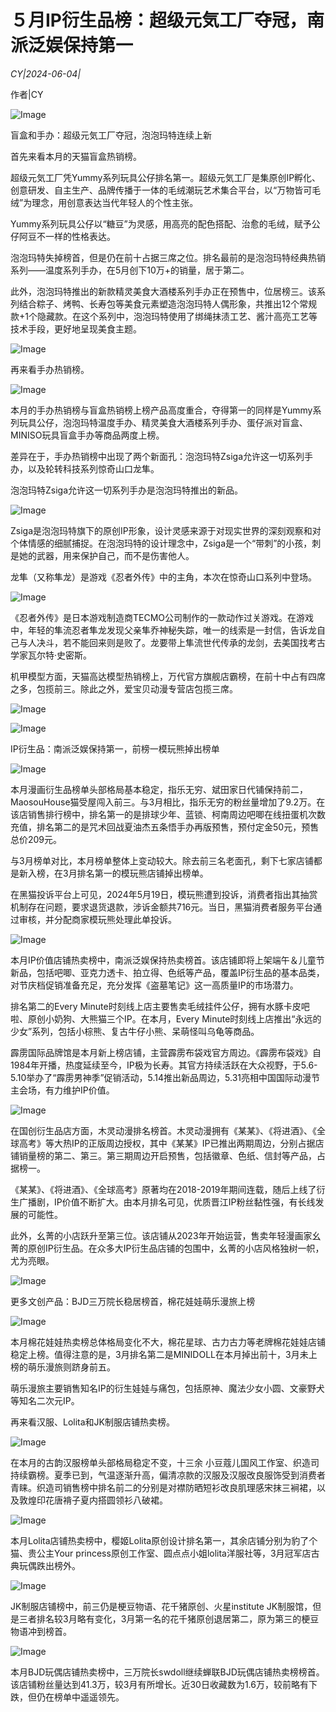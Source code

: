 # ５月IP衍生品榜：超级元気工厂夺冠，南派泛娱保持第一

*CY|2024-06-04|*

作者|CY

![Image](http://static.ylzbl.com/uploads/ueditor/php/upload/image/20240604/1717513471710259.png)

盲盒和手办：超级元気工厂夺冠，泡泡玛特连续上新

首先来看本月的天猫盲盒热销榜。

超级元気工厂凭Yummy系列玩具公仔排名第一。超级元気工厂是集原创IP孵化、创意研发、自主生产、品牌传播于一体的毛绒潮玩艺术集合平台，以“万物皆可毛绒”为理念，用创意表达当代年轻人的个性主张。

Yummy系列玩具公仔以“糖豆”为灵感，用高亮的配色搭配、治愈的毛绒，赋予公仔阿豆不一样的性格表达。

泡泡玛特失掉榜首，但是仍在前十占据三席之位。排名最前的是泡泡玛特经典热销系列——温度系列手办，在5月创下10万+的销量，居于第二。

此外，泡泡玛特推出的新款精灵美食大酒楼系列手办正在预售中，位居榜三。该系列结合粽子、烤鸭、长寿包等美食元素塑造泡泡玛特人偶形象，共推出12个常规款+1个隐藏款。在这个系列中，泡泡玛特使用了绑绳抹渍工艺、酱汁高亮工艺等技术手段，更好地呈现美食主题。

![Image](http://static.ylzbl.com/uploads/ueditor/php/upload/image/20240604/1717513472652397.png)

再来看手办热销榜。

![Image](http://static.ylzbl.com/uploads/ueditor/php/upload/image/20240604/1717513473497341.jpeg)

本月的手办热销榜与盲盒热销榜上榜产品高度重合，夺得第一的同样是Yummy系列玩具公仔，泡泡玛特温度手办、精灵美食大酒楼系列手办、蛋仔派对盲盒、MINISO玩具盲盒手办等商品两度上榜。

差异在于，手办热销榜中出现了两个新面孔：泡泡玛特Zsiga允许这一切系列手办，以及轮转科技系列惊奇山口龙隼。

泡泡玛特Zsiga允许这一切系列手办是泡泡玛特推出的新品。

![Image](http://static.ylzbl.com/uploads/ueditor/php/upload/image/20240604/1717513474592917.jpeg)

Zsiga是泡泡玛特旗下的原创IP形象，设计灵感来源于对现实世界的深刻观察和对个体情感的细腻捕捉。在泡泡玛特的设计理念中，Zsiga是一个“带刺”的小孩，刺是她的武器，用来保护自己，而不是伤害他人。

龙隼（又称隼龙）是游戏《忍者外传》中的主角，本次在惊奇山口系列中登场。

![Image](http://static.ylzbl.com/uploads/ueditor/php/upload/image/20240604/1717513475878169.jpeg)

《忍者外传》是日本游戏制造商TECMO公司制作的一款动作过关游戏。在游戏中，年轻的隼流忍者隼龙发现父亲隼乔神秘失踪，唯一的线索是一封信，告诉龙自己与人决斗，若不能回来则是败了。龙要带上隼流世代传承的龙剑，去美国找考古学家瓦尔特·史密斯。

机甲模型方面，天猫高达模型热销榜上，万代官方旗舰店霸榜，在前十中占有四席之多，包揽前三。除此之外，爱宝贝动漫专营店包揽三席。

![Image](http://static.ylzbl.com/uploads/ueditor/php/upload/image/20240604/1717513476940024.jpeg)

![Image](http://static.ylzbl.com/uploads/ueditor/php/upload/image/20240604/1717513476816199.png)

IP衍生品：南派泛娱保持第一，前榜一模玩熊掉出榜单

![Image](http://static.ylzbl.com/uploads/ueditor/php/upload/image/20240604/1717513477302778.jpeg)

本月漫画衍生品榜单头部格局基本稳定，指乐无穷、斌田家日代铺保持前二，MaosouHouse猫受屋闯入前三。与3月相比，指乐无穷的粉丝量增加了9.2万。在该店销售排行榜中，排名第一的是排球少年、蓝锁、柯南周边吧唧在线扭蛋机次数充值，排名第二的是咒术回战夏油杰五条悟手办再版预售，预付定金50元，预售总价209元。

与3月榜单对比，本月榜单整体上变动较大。除去前三名老面孔，剩下七家店铺都是新入榜，在3月排名第一的模玩熊店铺掉出榜单。

在黑猫投诉平台上可见，2024年5月19日，模玩熊遭到投诉，消费者指出其抽赏机制存在问题，要求退货退款，涉诉金额共716元。当日，黑猫消费者服务平台通过审核，并分配商家模玩熊处理此单投诉。

![Image](http://static.ylzbl.com/uploads/ueditor/php/upload/image/20240604/1717513477589332.jpeg)

本月IP价值店铺热卖榜中，南派泛娱保持热卖榜首。该店铺即将上架端午＆儿童节新品，包括吧唧、亚克力透卡、拍立得、色纸等产品，覆盖IP衍生品的基本品类，对节庆档促销准备充足，充分发挥《盗墓笔记》这一高质量IP的市场潜力。

排名第二的Every Minute时刻线上店主要售卖毛绒挂件公仔，拥有水豚卡皮吧啦、原创小奶狗、大熊猫三个IP。在本月，Every Minute时刻线上店推出“永远的少女”系列，包括小棕熊、复古牛仔小熊、呆萌怪叫乌龟等商品。

霹雳国际品牌馆是本月新上榜店铺，主营霹雳布袋戏官方周边。《霹雳布袋戏》自1984年开播，热度延续至今，IP极为长寿。其官方持续活跃在大众视野，于5.6-5.10举办了“霹雳男神季”促销活动，5.14推出新品周边，5.31亮相中国国际动漫节主会场，有力维护IP价值。

![Image](http://static.ylzbl.com/uploads/ueditor/php/upload/image/20240604/1717513478166002.jpeg)

在国创衍生品店方面，木灵动漫排名榜首。木灵动漫拥有《某某》、《将进酒》、《全球高考》等大热IP的正版周边授权，其中《某某》IP已推出两期周边，分别占据店铺销量榜的第二、第三。第三期周边开启预售，包括徽章、色纸、信封等产品，占据榜一。

《某某》、《将进酒》、《全球高考》原著均在2018-2019年期间连载，随后上线了衍生广播剧，IP价值不断扩大。由本月排名可见，优质晋江IP粉丝黏性强，有长线发展的可能性。

此外，幺菁的小店跃升至第三位。该店铺从2023年开始运营，售卖年轻漫画家幺菁的原创IP衍生品。在众多大IP衍生品店铺的包围中，幺菁的小店风格独树一帜，尤为亮眼。

![Image](http://static.ylzbl.com/uploads/ueditor/php/upload/image/20240604/1717513479485215.png)

更多文创产品：BJD三万院长稳居榜首，棉花娃娃萌乐漫旅上榜

![Image](http://static.ylzbl.com/uploads/ueditor/php/upload/image/20240604/1717513479434232.jpeg)

本月棉花娃娃热卖榜总体格局变化不大，棉花星球、古力古力等老牌棉花娃娃店铺稳定上榜。值得注意的是，3月排名第二是MINIDOLL在本月掉出前十，3月未上榜的萌乐漫旅则跻身前五。

萌乐漫旅主要销售知名IP的衍生娃娃与痛包，包括原神、魔法少女小圆、文豪野犬等知名二次元IP。

再来看汉服、Lolita和JK制服店铺热卖榜。

![Image](http://static.ylzbl.com/uploads/ueditor/php/upload/image/20240604/1717513480379523.jpeg)

在本月的古韵汉服榜单头部格局稳定不变，十三余 小豆蔻儿国风工作室、织造司持续霸榜。夏季已到，气温逐渐升高，偏清凉款的汉服及汉服改良服饰受到消费者青睐。织造司销售榜中排名前二的分别是对襟防晒短衫改良肌理感宋抹三裥裙，以及敦煌印花唐褙子夏内搭圆领衫八破裙。

![Image](http://static.ylzbl.com/uploads/ueditor/php/upload/image/20240604/1717513480664370.jpeg)

本月Lolita店铺热卖榜中，樱姬Lolita原创设计排名第一，其余店铺分别为豹了个猫、贵公主Your princess原创工作室、圆点点小姐lolita洋服社等，3月冠军店古典玩偶跌出榜外。

![Image](http://static.ylzbl.com/uploads/ueditor/php/upload/image/20240604/1717513481949561.jpeg)

JK制服店铺榜中，前三仍是梗豆物语、花千猪原创、火星institute JK制服馆，但是三者排名较3月略有变化，3月第一名的花千猪原创退居第二，原为第三的梗豆物语冲到榜首。

![Image](http://static.ylzbl.com/uploads/ueditor/php/upload/image/20240604/1717513482292691.jpeg)

本月BJD玩偶店铺热卖榜中，三万院长swdoll继续蝉联BJD玩偶店铺热卖榜榜首。该店铺粉丝量达到41.3万，较3月有所增长。近30日收藏数为1.6万，较前略有下跌，但仍在榜单中遥遥领先。

